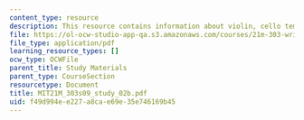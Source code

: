 ```yaml
---
content_type: resource
description: This resource contains information about violin, cello tempo di menuetto.
file: https://ol-ocw-studio-app-qa.s3.amazonaws.com/courses/21m-303-writing-in-tonal-forms-i-spring-2009/f49d994ee227a8cae69e35e746169b45_MIT21M_303s09_study_02b.pdf
file_type: application/pdf
learning_resource_types: []
ocw_type: OCWFile
parent_title: Study Materials
parent_type: CourseSection
resourcetype: Document
title: MIT21M_303s09_study_02b.pdf
uid: f49d994e-e227-a8ca-e69e-35e746169b45
---
```

